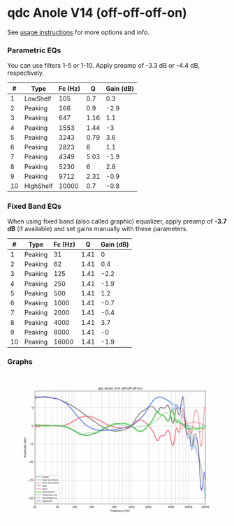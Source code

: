 # qdc Anole V14 (off-off-off-on)
See [usage instructions](https://github.com/jaakkopasanen/AutoEq#usage) for more options and info.

### Parametric EQs
You can use filters 1-5 or 1-10. Apply preamp of -3.3 dB or -4.4 dB, respectively.

|   # | Type      |   Fc (Hz) |    Q |   Gain (dB) |
|-----|-----------|-----------|------|-------------|
|   1 | LowShelf  |       105 | 0.7  |         0.3 |
|   2 | Peaking   |       166 | 0.9  |        -2.9 |
|   3 | Peaking   |       647 | 1.16 |         1.1 |
|   4 | Peaking   |      1553 | 1.44 |        -3   |
|   5 | Peaking   |      3243 | 0.79 |         3.6 |
|   6 | Peaking   |      2823 | 6    |         1.1 |
|   7 | Peaking   |      4349 | 5.03 |        -1.9 |
|   8 | Peaking   |      5230 | 6    |         2.8 |
|   9 | Peaking   |      9712 | 2.31 |        -0.9 |
|  10 | HighShelf |     10000 | 0.7  |        -0.8 |

### Fixed Band EQs
When using fixed band (also called graphic) equalizer, apply preamp of **-3.7 dB** (if available) and set gains manually with these parameters.

|   # | Type    |   Fc (Hz) |    Q |   Gain (dB) |
|-----|---------|-----------|------|-------------|
|   1 | Peaking |        31 | 1.41 |         0   |
|   2 | Peaking |        62 | 1.41 |         0.4 |
|   3 | Peaking |       125 | 1.41 |        -2.2 |
|   4 | Peaking |       250 | 1.41 |        -1.9 |
|   5 | Peaking |       500 | 1.41 |         1.2 |
|   6 | Peaking |      1000 | 1.41 |        -0.7 |
|   7 | Peaking |      2000 | 1.41 |        -0.4 |
|   8 | Peaking |      4000 | 1.41 |         3.7 |
|   9 | Peaking |      8000 | 1.41 |        -0   |
|  10 | Peaking |     16000 | 1.41 |        -1.9 |

### Graphs
![](./qdc%20Anole%20V14%20(off-off-off-on).png)
